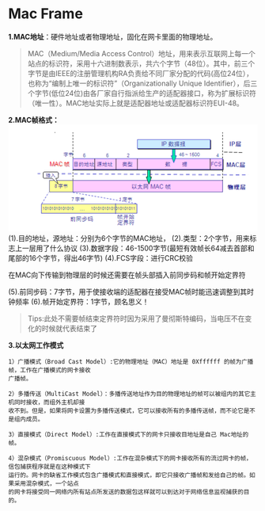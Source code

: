 # Mac Frame


**1.MAC地址**：硬件地址或者物理地址，固化在网卡里面的物理地址。

>MAC（Medium/Media Access Control）地址，用来表示互联网上每一个站点的标识符，采用十六进制数表示，共六个字节（48位）。其中，前三个字节是由IEEE的注册管理机构RA负责给不同厂家分配的代码(高位24位），也称为“编制上唯一的标识符”（Organizationally Unique Identifier），后三个字节(低位24位)由各厂家自行指派给生产的适配器接口，称为扩展标识符（唯一性）。MAC地址实际上就是适配器地址或适配器标识符EUI-48。

**2.MAC帧格式：**
![](../images/33.png)
(1).目的地址，源地址：分别为6个字节的MAC地址，
(2).类型：2个字节，用来标志上一层用了什么协议
(3).数据字段：46-1500字节(最短有效帧长64减去首部和尾部的16个字节，得出46字节)
(4).FCS字段：进行CRC校验

在MAC向下传输到物理层的时候还需要在帧头部插入前同步码和帧开始定界符

(5).前同步码：7字节，用于使接收端的适配器在接受MAC帧时能迅速调整到其时钟频率
(6).帧开始定界符：1字节，顾名思义！

>Tips:此处不需要帧结束定界符时因为采用了曼彻斯特编码，当电压不在变化的时候就代表结束了


**3.以太网工作模式**
```
1）广播模式（Broad Cast Model）:它的物理地址（MAC）地址是 0Xffffff 的帧为广播帧，工作在广播模式的网卡接收
广播帧。
```
```
2）多播传送（MultiCast Model）：多播传送地址作为目的物理地址的帧可以被组内的其它主机同时接收，而组外主机却接
收不到。但是，如果将网卡设置为多播传送模式，它可以接收所有的多播传送帧，而不论它是不是组内成员。
```
```
3）直接模式（Direct Model）:工作在直接模式下的网卡只接收目地址是自己 Mac地址的帧。
```
```
4）混杂模式（Promiscuous Model）:工作在混杂模式下的网卡接收所有的流过网卡的帧，信包捕获程序就是在这种模式下
运行的。网卡的缺省工作模式包含广播模式和直接模式，即它只接收广播帧和发给自己的帧。如果采用混杂模式，一个站点
的网卡将接受同一网络内所有站点所发送的数据包这样就可以到达对于网络信息监视捕获的目的。
```
